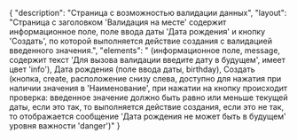 {
"description": "Страница с возможностью валидации данных",
"layout": "Страница с заголовком 'Валидация на месте' содержит информационное поле, поле ввода даты 'Дата рождения' и кнопку 'Создать', по которой выполняется действие создания с валидацией введенного значения.",
"elements": " (информационное поле, message, содержит текст 'Для вызова валидации введите дату в будущем', имеет цвет 'info'),
Дата рождения (поле ввода даты, birthday),
Создать (кнопка, create, расположение снизу слева, доступно для нажатия при наличии значения в 'Наименование', при нажатии на кнопку происходит проверка: введенное значение должно быть равно или меньше текущей даты, если это так, то выполняется действие создания, если это не так, то отображается сообщение 'Дата рождения не может быть в будущем' уровня важности 'danger')"
}